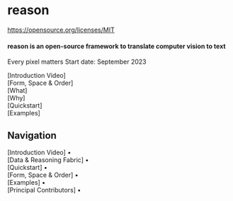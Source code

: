 # reason

https://opensource.org/licenses/MIT

<p class="align right">
<h4>reason is an open-source framework to translate computer vision to text</h4>
  Every pixel matters
  Start date: September 2023
</p>

[Introduction Video] <br />
[Form, Space & Order] <br />
[What] <br />
[Why] <br />
[Quickstart] <br />
[Examples]

## Navigation

[Introduction Video] • <br />
[Data & Reasoning Fabric] • <br />
[Quickstart] • <br />
[Form, Space & Order] • <br />
[Examples] • <br />
[Principal Contributors] • <br />
</div>
<br />
<br />
<br />
<br />

